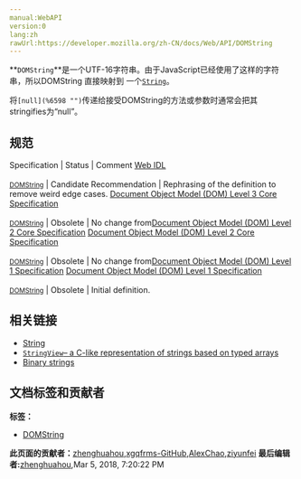 ```yaml
---
manual:WebAPI
version:0
lang:zh
rawUrl:https://developer.mozilla.org/zh-CN/docs/Web/API/DOMString
---
```






**`DOMString`**是一个UTF-16字符串。由于JavaScript已经使用了这样的字符串，所以DOMString 直接映射到 一个[`String`](%4402 "此页面仍未被本地化, 期待您的翻译!")。



将`[null](%6598 "")`传递给接受DOMString的方法或参数时通常会把其stringifies为“null”。


## 规范<a name="Specification"></a>
Specification | Status | Comment 
[Web IDL<br></br><small>DOMString</small>](%6600 "") | Candidate Recommendation | Rephrasing of the definition to remove weird edge cases. 
[Document Object Model (DOM) Level 3 Core Specification<br></br><small>DOMString</small>](%6602 "") | Obsolete | No change from[Document Object Model (DOM) Level 2 Core Specification](%4412 "Document Object Model (DOM) Level 2 Core Specification") 
[Document Object Model (DOM) Level 2 Core Specification<br></br><small>DOMString</small>](%6604 "") | Obsolete | No change from[Document Object Model (DOM) Level 1 Specification](%4414 "Document Object Model (DOM) Level 1 Specification") 
[Document Object Model (DOM) Level 1 Specification<br></br><small>DOMString</small>](%6606 "") | Obsolete | Initial definition. 


## 相关链接<a name="相关链接"></a>

* [String](%4404 "/en-US/docs/Web/API/DOMString")
* [`StringView`– a C-like representation of strings based on typed arrays](%4405 "/en-US/docs/Web/JavaScript/Typed_arrays/String_view")
* [Binary strings](%4406 "")



## 文档标签和贡献者
**标签：**
* [DOMString](%6611 "")

**此页面的贡献者：**[zhenghuahou](%6612 ""),[xgqfrms-GitHub](%57 ""),[AlexChao](%3728 ""),[ziyunfei](%61 "")
**最后编辑者:**[zhenghuahou](%6612 ""),<time>Mar 5, 2018, 7:20:22 PM</time>



